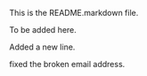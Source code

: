 This is the README.markdown file.

To be added here.

Added a new line.

fixed the broken email address.
